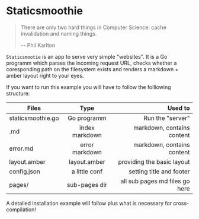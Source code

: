 Staticsmoothie
==============

> There are only two hard things in Computer Science: 
> cache invalidation and naming things.
> 
> -- Phil Karlton 

`Staticsmootie` is an app to serve very simple "websites". It is a Go programm which parses the incoming request URL, checks whether a coresponding path on the filesystem exists and renders a markdown + amber layout right to your eyes.

If you want to run this example you will have to follow the folllowing structure:

| Files             | Type           | Used to                        |
| ----------------- |:--------------:| ------------------------------:|
| staticsmoothie.go | Go programm    | Run the "server"               |
| .md               | index markdown | markdown, contains content     |
| error.md          | error markdown | markdown, contains content     |
| layout.amber      | layout.amber   | providing the basic layout     |
| config.json       | a little conf  | setting title and footer       |
| pages/            | sub-pages dir  | all sub pages md files go here |

A detailed installation example will follow plus what is necessary for cross-compilation!